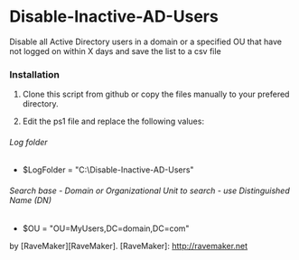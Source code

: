 Disable-Inactive-AD-Users
=========================

Disable all Active Directory users in a domain or a specified OU that have not logged on within X days and save the list to a csv file

### Installation

1. Clone this script from github or copy the files manually to your prefered directory.

2. Edit the ps1 file and replace the following values:

###### Log folder
- $LogFolder = "C:\Disable-Inactive-AD-Users\"

###### Search base - Domain or Organizational Unit to search - use Distinguished Name (DN)
- $OU = "OU=MyUsers,DC=domain,DC=com"

by [RaveMaker][RaveMaker].
[RaveMaker]: http://ravemaker.net
